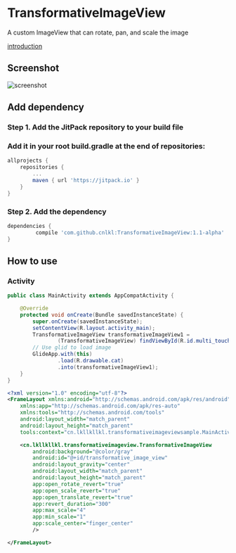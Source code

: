 # TransformativeImageView

A custom ImageView that can rotate, pan, and scale the image

[introduction](http://www.jianshu.com/p/938ca88fb16a)

## Screenshot
![screenshot](https://raw.githubusercontent.com/cnlkl/TransformativeImageView/master/screenshot/transmative_image_view_screenshot.gif)

## Add dependency
### **Step 1.** Add the JitPack repository to your build file
### Add it in your root build.gradle at the end of repositories:   

```gradle
allprojects {
	repositories {
		...
		maven { url 'https://jitpack.io' }
	}
}
```

### **Step 2.** Add the dependency
```gradle
dependencies {
         compile 'com.github.cnlkl:TransformativeImageView:1.1-alpha'
}
```

## How to use
### Activity
```java
public class MainActivity extends AppCompatActivity {

    @Override
    protected void onCreate(Bundle savedInstanceState) {
        super.onCreate(savedInstanceState);
        setContentView(R.layout.activity_main);
        TransformativeImageView transformativeImageView1 =
                (TransformativeImageView) findViewById(R.id.multi_touch_view1);
		// Use glid to load image
        GlideApp.with(this)
                .load(R.drawable.cat)
                .into(transformativeImageView1);
    }
}
```

```xml
<?xml version="1.0" encoding="utf-8"?>
<FrameLayout xmlns:android="http://schemas.android.com/apk/res/android"
    xmlns:app="http://schemas.android.com/apk/res-auto"
    xmlns:tools="http://schemas.android.com/tools"
    android:layout_width="match_parent"
    android:layout_height="match_parent"
    tools:context="cn.lkllkllkl.transformativeimageviewsample.MainActivity">

    <cn.lkllkllkl.transformativeimageview.TransformativeImageView
        android:background="@color/gray"
        android:id="@+id/transformative_image_view"
        android:layout_gravity="center"
        android:layout_width="match_parent"
        android:layout_height="match_parent"
        app:open_rotate_revert="true"
        app:open_scale_revert="true"
        app:open_translate_revert="true"
        app:revert_duration="300"
        app:max_scale="4"
        app:min_scale="1"
        app:scale_center="finger_center"
        />

</FrameLayout>
```
